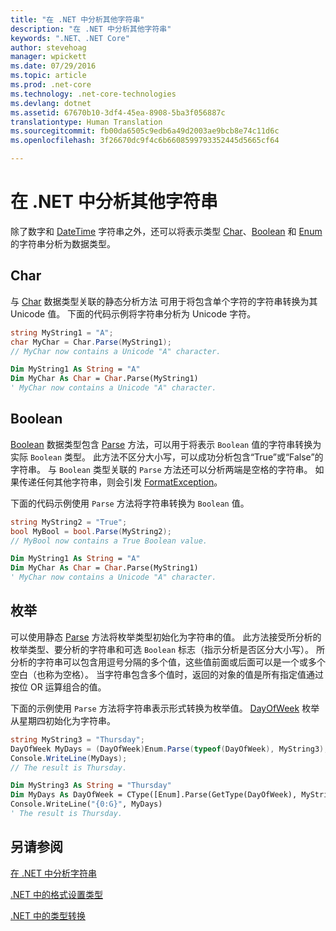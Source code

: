```yaml
---
title: "在 .NET 中分析其他字符串"
description: "在 .NET 中分析其他字符串"
keywords: ".NET、.NET Core"
author: stevehoag
manager: wpickett
ms.date: 07/29/2016
ms.topic: article
ms.prod: .net-core
ms.technology: .net-core-technologies
ms.devlang: dotnet
ms.assetid: 67670b10-3df4-45ea-8908-5ba3f056887c
translationtype: Human Translation
ms.sourcegitcommit: fb00da6505c9edb6a49d2003ae9bcb8e74c11d6c
ms.openlocfilehash: 3f26670dc9f4c6b6608599793352445d5665cf64

---
```


# <a name="parsing-other-strings-in-net"></a>在 .NET 中分析其他字符串

除了数字和 [DateTime](xref:System.DateTime) 字符串之外，还可以将表示类型 [Char](xref:System.Char)、[Boolean](xref:System.Boolean) 和 [Enum](xref:System.Enum) 的字符串分析为数据类型。

## <a name="char"></a>Char

与 [Char](xref:System.Char) 数据类型关联的静态分析方法 可用于将包含单个字符的字符串转换为其 Unicode 值。 下面的代码示例将字符串分析为 Unicode 字符。

```csharp
string MyString1 = "A";
char MyChar = Char.Parse(MyString1);
// MyChar now contains a Unicode "A" character.
```

```vb
Dim MyString1 As String = "A"
Dim MyChar As Char = Char.Parse(MyString1)
' MyChar now contains a Unicode "A" character.
```

## <a name="boolean"></a>Boolean

[Boolean](xref:System.Boolean) 数据类型包含 [Parse](xref:System.Boolean.Parse(System.String)) 方法，可以用于将表示 `Boolean` 值的字符串转换为实际 `Boolean` 类型。 此方法不区分大小写，可以成功分析包含“True”或“False”的字符串。 与 `Boolean` 类型关联的 `Parse` 方法还可以分析两端是空格的字符串。 如果传递任何其他字符串，则会引发 [FormatException](xref:System.FormatException)。

下面的代码示例使用 `Parse` 方法将字符串转换为 `Boolean` 值。

```csharp
string MyString2 = "True";
bool MyBool = bool.Parse(MyString2);
// MyBool now contains a True Boolean value.
```

```vb
Dim MyString1 As String = "A"
Dim MyChar As Char = Char.Parse(MyString1)
' MyChar now contains a Unicode "A" character.
```

## <a name="enumeration"></a>枚举

可以使用静态 [Parse](xref:System.Enum.Parse(System.Type,System.String)) 方法将枚举类型初始化为字符串的值。 此方法接受所分析的枚举类型、要分析的字符串和可选 `Boolean` 标志（指示分析是否区分大小写）。 所分析的字符串可以包含用逗号分隔的多个值，这些值前面或后面可以是一个或多个空白（也称为空格）。 当字符串包含多个值时，返回的对象的值是所有指定值通过按位 OR 运算组合的值。

下面的示例使用 `Parse` 方法将字符串表示形式转换为枚举值。 [DayOfWeek](xref:System.DayOfWeek) 枚举从星期四初始化为字符串。

```csharp
string MyString3 = "Thursday";
DayOfWeek MyDays = (DayOfWeek)Enum.Parse(typeof(DayOfWeek), MyString3);
Console.WriteLine(MyDays);
// The result is Thursday.
```

```vb
Dim MyString3 As String = "Thursday"
Dim MyDays As DayOfWeek = CType([Enum].Parse(GetType(DayOfWeek), MyString3), DayOfWeek)
Console.WriteLine("{0:G}", MyDays)
' The result is Thursday.
```

## <a name="see-also"></a>另请参阅

[在 .NET 中分析字符串](parsing-strings.md)

[.NET 中的格式设置类型](formatting-types.md)

[.NET 中的类型转换](type-conversion.md)




<!--HONumber=Nov16_HO1-->



